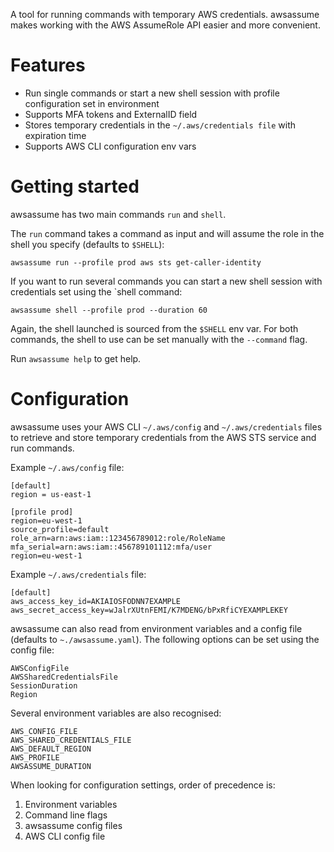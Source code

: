 A tool for running commands with temporary AWS credentials. awsassume makes working with the AWS AssumeRole API easier and more convenient.

# Features

- Run single commands or start a new shell session with profile configuration set in environment
- Supports MFA tokens and ExternalID field
- Stores temporary credentials in the `~/.aws/credentials file` with expiration time
- Supports AWS CLI configuration env vars

# Getting started

awsassume has two main commands `run` and `shell`.

The `run` command takes a command as input and will assume the role in the shell you specify (defaults to `$SHELL`):

```
awsassume run --profile prod aws sts get-caller-identity
```

If you want to run several commands you can start a new shell session with credentials set using the `shell command:

```
awsassume shell --profile prod --duration 60
```

Again, the shell launched is sourced from the `$SHELL` env var. For both commands, the shell to use can be set manually with the `--command` flag.

Run `awsassume help` to get help.

# Configuration

awsassume uses your AWS CLI `~/.aws/config` and `~/.aws/credentials` files to retrieve and store temporary credentials from the AWS STS service and run commands.

Example `~/.aws/config` file:

```
[default]
region = us-east-1

[profile prod]
region=eu-west-1
source_profile=default
role_arn=arn:aws:iam::123456789012:role/RoleName
mfa_serial=arn:aws:iam::456789101112:mfa/user
region=eu-west-1
```

Example `~/.aws/credentials` file:

```
[default]
aws_access_key_id=AKIAIOSFODNN7EXAMPLE
aws_secret_access_key=wJalrXUtnFEMI/K7MDENG/bPxRfiCYEXAMPLEKEY
```

awsassume can also read from environment variables and a config file (defaults to `~./awsassume.yaml`). The following options can be set using the config file:

```
AWSConfigFile
AWSSharedCredentialsFile
SessionDuration
Region
```

Several environment variables are also recognised:

```
AWS_CONFIG_FILE
AWS_SHARED_CREDENTIALS_FILE
AWS_DEFAULT_REGION
AWS_PROFILE
AWSASSUME_DURATION
```

When looking for configuration settings, order of precedence is:

1. Environment variables
1. Command line flags
1. awsassume config files
1. AWS CLI config file
